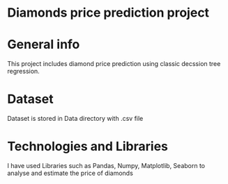 # Diamonds price prediction project
# General info
This project includes diamond price prediction using classic decssion tree regression.

# Dataset
Dataset is stored in Data directory with .csv file

# Technologies and Libraries
I have used Libraries such as Pandas, Numpy, Matplotlib, Seaborn to analyse and estimate the price of diamonds
